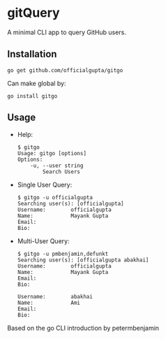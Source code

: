 # gitQuery
A minimal CLI app to query GitHub users.

## Installation
    go get github.com/officialgupta/gitgo
Can make global by:

    go install gitgo

## Usage
- Help:

    ```
    $ gitgo
    Usage: gitgo [options]
    Options:
        -u, --user string
            Search Users
    ```  

- Single User Query:

    ```
    $ gitgo -u officialgupta
    Searching user(s): [officialgupta]
    Username:        officialgupta
    Name:            Mayank Gupta
    Email:
    Bio:
    ```

- Multi-User Query:

    ```
    $ gitgo -u pmbenjamin,defunkt                                                                                                                                    
    Searching user(s): [officialgupta abakhai]
    Username:        officialgupta
    Name:            Mayank Gupta
    Email:
    Bio:

    Username:        abakhai
    Name:            Ami
    Email:
    Bio:
    ```


Based on the go CLI introduction by petermbenjamin
